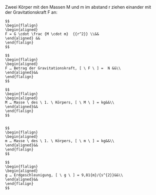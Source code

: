 
Zweei Körper mit den Massen M und m im abstand r ziehen einander mit der Gravitationskraft F an:

```ad-formel
$$
\begin{flalign}
\begin{aligned}
F = G \cdot \frac {M \cdot m}  {{r^2}} \\&& 
\end{aligned} &&
\end{flalign}
$$

$$
\begin{flalign}
\begin{aligned}
F … Betrag der Gravitationskraft, [ \ F \ ] =  N &&\\
\end{aligned}&&
\end{flalign}
$$

$$
\begin{flalign}
\begin{aligned}
M … Masse \ des \ 1. \ Körpers, [ \ M \ ] = kg&&\\
\end{aligned}&&
\end{flalign}
$$


$$
\begin{flalign}
\begin{aligned}
m … Masse \ des \ 1. \ Körpers, [ \ m \ ] = kg&&\\
\end{aligned}&&
\end{flalign}
$$

$$
\begin{flalign}
\begin{aligned}
g … Erdgeschleunigung, [ \ g \ ] = 9,81{m}/{s^{2}}&&\\
\end{aligned}&&
\end{flalign}
$$
```
